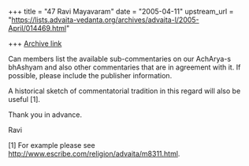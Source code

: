 +++
title = "47 Ravi Mayavaram"
date = "2005-04-11"
upstream_url = "https://lists.advaita-vedanta.org/archives/advaita-l/2005-April/014469.html"

+++
[Archive link](https://lists.advaita-vedanta.org/archives/advaita-l/2005-April/014469.html)

Can members list the available sub-commentaries on our AchArya-s 
bhAshyam and also other commentaries that are in agreement with it.
If possible, please include the publisher information.

A historical sketch of commentatorial tradition in this regard will also 
be useful [1].


Thank you in advance.


Ravi

[1] For example please see 
http://www.escribe.com/religion/advaita/m8311.html.


